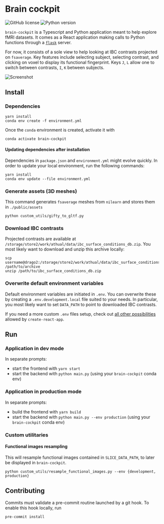 # Brain cockpit

![GitHub license](https://img.shields.io/badge/VERSION-0.1.0-black.svg?style=for-the-badge)
![Python version](https://img.shields.io/badge/PYTHON-3.7-black.svg?style=for-the-badge)

`brain-cockpit` is a Typescript and Python application meant to help explore fMRI datasets.
It comes as a React application making calls to Python functions through a [`flask`](https://flask.palletsprojects.com/en/2.0.x/) server.

For now, it consists of a sole view to help looking at IBC contrasts projected on `fsaverage`. Key features include selecting subject, selecting contrast, and clicking on voxel to display its functional fingerprint.
Keys `J`, `L` allow one to switch between contrasts, `I`, `K` between subjects.

![Screenshot](https://mybox.inria.fr/thumbnail/192bdcc47f8c4decbac7/1024/Screenshot%20from%202020-12-07%2012-23-45.png)

## Install

### Dependencies

```
yarn install
conda env create -f environment.yml
```

Once the `conda` environment is created, activate it with

```
conda activate brain-cockpit
```

#### Updating dependencies after installation

Dependencies in `package.json` and `environment.yml` might evolve quickly. In order to update your local environment, run the following commands:

```
yarn install
conda env update --file environment.yml
```

### Generate assets (3D meshes)

This command generates `fsaverage` meshes from `nilearn` and stores them in `./public/assets`

```
python custom_utils/gifty_to_gltf.py
```

### Download IBC contrasts

Projected contrasts are available at `/storage/store2/work/athual/data/ibc_surface_conditions_db.zip`. You most likely want to download and unzip this archive locally:

```
scp username@drago2:/storage/store2/work/athual/data/ibc_surface_conditions_db.zip /path/to/archive
unzip /path/to/ibc_surface_conditions_db.zip
```

### Overwrite default environment variables

Default environment variables are initiated in `.env`.
You can overwrite these by creating a `.env.development.local` file suited to your needs.
In particular, you most likely want to set `DATA_PATH` to point to downloaded IBC contrasts.

If you need a more custom `.env` files setup, check out [all other possibilities](https://create-react-app.dev/docs/adding-custom-environment-variables/#what-other-env-files-can-be-used) allowed by `create-react-app`.

## Run

### Application in dev mode

In separate prompts:

- start the frontend with `yarn start`
- start the backend with `python main.py` (using your `brain-cockpit` conda env)

### Application in production mode

In separate prompts:

- build the frontend with `yarn build`
- start the backend with `python main.py --env production` (using your `brain-cockpit` conda env)

### Custom utilitaries

#### Functional images resampling

This will resample functional images contained in `SLICE_DATA_PATH`, to later be displayed in `brain-cockpit`.

```
python custom_utils/resample_functional_images.py --env {development, production}
```

## Contributing

Commits must validate a pre-commit routine launched by a git hook.
To enable this hook locally, run

```
pre-commit install
```
